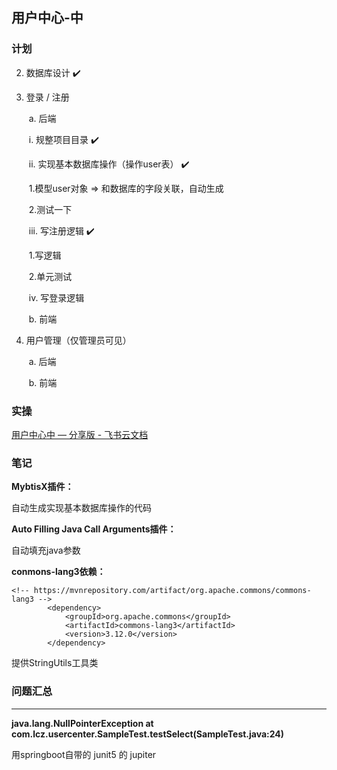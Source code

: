 ## 用户中心-中

### 计划

2. 数据库设计 ✔️

3. 登录 / 注册

    ​	a. 后端

    ​			i. 规整项目目录 ✔️

    ​			ii. 实现基本数据库操作（操作user表） ✔️

    ​					1.模型user对象 => 和数据库的字段关联，自动生成		

    ​					2.测试一下

    ​			iii. 写注册逻辑 ✔️

    ​					1.写逻辑

    ​					2.单元测试

    ​			iv. 写登录逻辑

    ​	b. 前端

4. 用户管理（仅管理员可见）

    ​	a. 后端

    ​	b. 前端

### 实操

[‌⁠﻿‬⁠‬‍‍‍‍‍⁠﻿⁠‍﻿‍⁠‍﻿‌﻿‍⁠‬用户中心中 — 分享版 - 飞书云文档](https://uold3d6685.feishu.cn/wiki/IOTZwd7g0iS7NOkHCIHcp0q4n8S)

### 笔记

**MybtisX插件：**

自动生成实现基本数据库操作的代码

**Auto Filling Java Call Arguments插件：**

自动填充java参数

**conmons-lang3依赖：**

```
<!-- https://mvnrepository.com/artifact/org.apache.commons/commons-lang3 -->
        <dependency>
            <groupId>org.apache.commons</groupId>
            <artifactId>commons-lang3</artifactId>
            <version>3.12.0</version>
        </dependency>
```

提供StringUtils工具类

### 问题汇总

****

**java.lang.NullPointerException
at com.lcz.usercenter.SampleTest.testSelect(SampleTest.java:24)**

用springboot自带的 junit5 的 jupiter

